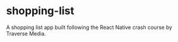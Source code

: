 # shopping-list
A shopping list app built following the React Native crash course by Traverse Media.
